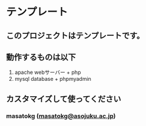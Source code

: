 # テンプレート
## このプロジェクトはテンプレートです。
## 動作するものは以下
1. apache webサーバー + php
1. mysql database + phpmyadmin
## カスタマイズして使ってください
### masatokg (masatokg@asojuku.ac.jp)